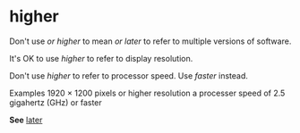 ﻿# higher

Don't use *or higher* to mean *or later* to refer to multiple versions of software.

It's OK to use *higher* to refer to display resolution. 

Don't use *higher* to refer to processor speed. Use *faster* instead.

Examples
1920 × 1200 pixels or higher resolution
a processer speed of 2.5 gigahertz (GHz) or faster

**See** [later](https://worldready.cloudapp.net/Styleguide/Read?id=2700&topicid=32560)
